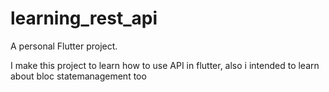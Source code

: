 # learning_rest_api

A personal Flutter project.

I make this project to learn how to use API in flutter, also i intended to learn about bloc statemanagement too
